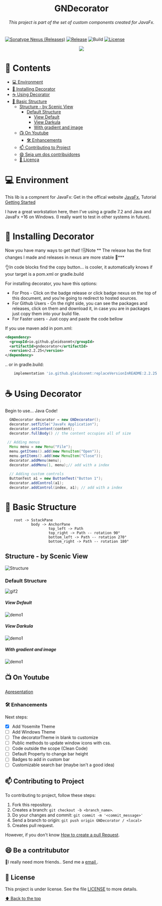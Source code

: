<h1 align="center">GNDecorator</h1>
<h6 align="center"> This project is part of the set of custom components created for JavaFx. </h6>
<h1></h1>

[![Sonatype Nexus (Releases)](https://img.shields.io/nexus/r/io.github.gleidsonmt/gndecorator?server=https%3A%2F%2Fs01.oss.sonatype.org&style=for-the-badge)](https://central.sonatype.dev/artifact/io.github.gleidsonmt/gndecorator/2.1.25)
[![Release](https://img.shields.io/badge/Release-v2.2.25-green.svg?style=for-the-badge)](https://github.com/gleidsonmt/GNDecorator/releases/tag/2.1.25)
![Build](https://img.shields.io/badge/Build-2.2.31+128-gold.svg?style=for-the-badge)
[![License](https://img.shields.io/github/license/Gleidson28/GNDecorator.svg?style=for-the-badge)](https://github.com/gleidsonmt/GNDecorator/blob/master/LICENSE)

<p align="center">
  <img src="./src/main/resources/logo/logo_flier.png"  />
</p>

# 📑 Contents

<!-- TOC -->
* [💻 Environment](#-environment)
* [🚀 Installing Decorator](#-installing-decorator)
* [☕ Using Decorator](#-using-decorator)
* [🧬  Basic Structure](#-basic-structure)
  * [Structure - by Scenic View](#structure---by-scenic-view)
    * [Default Structure](#default-structure)
      * [View Default](#view-default)
      * [View Darkula](#view-darkula)
      * [With gradient and image](#with-gradient-and-image)
  * [📺 On Youtube](#-on-youtube)
    * [🛠 Enhancements](#-enhancements)
  * [📫 Contributing to Project](#-contributing-to-project)
  * [😄 Seja um dos contribuidores<br>](#-seja-um-dos-contribuidores-br)
  * [📝 Licença](#-licena)
<!-- TOC -->

# 💻 Environment


This lib is a compnent for JavaFx:   Get in the offical website [JavaFx](https://openjfx.io/), Tutorial [Getting Started](https://openjfx.io/openjfx-docs/)

I have a great workstation here, then I've using a gradle 7.2 and Java and JavaFx +16 on Windows. (I really want to test in other systems in future).


# 🚀 Installing Decorator

Now you have many ways to get that!
!🗒️Note ** The release has the first changes I made and releases in nexus are more stable 🥸***

👌In code blocks find the copy button... is cooler, it automatically knows if your target is a pom.xml or gradle.build

For installing decorator, you have this options:

* For Pros - Click on the badge release or click badge nexus on the top of this document, and you're going to redirect to hosted sources.
* For Github Users - On the right side, you can see the packages and releases, click on them and download it, in case you are in packages just copy them into your build file.
* For Faster users - Just copy and paste the code bellow

If you use maven add in pom.xml:
```xml
<dependency>
  <groupId>io.github.gleidsonmt</groupId>
  <artifactId>gndecorator</artifactId>
  <version>2.2.25</version>
</dependency>
```

.. or in gradle.build:
```groovy
    implementation 'io.github.gleidsonmt:replaceVersionInREADME:2.2.25'
```

# ☕ Using Decorator

Begin to use... Java Code!

```java
  GNDecorator decorator = new GNDecorator();
  decorator.setTitle("JavaFx Application");
  decorator.setContent(content);
  decorator.fullBody() // the content occupies all of size
    
 // Adding menus 
  Menu menu = new Menu("File");
  menu.getItems().add(new MenuItem("Open"));
  menu.getItems().add(new MenuItem("Close"));
  decorator.addMenu(menu);
  decorator.addMenu(1, menu);// add with a index
        
  // Adding custom controls
  ButtonTest a1 = new ButtonTest("Button 1");
  decorator.addControl(a1);
  decorator.addControl(index, a1); // add with a index
  ```


# 🧬  Basic Structure

        root -> SstackPane
                body -> AnchorPane
                        top_left -> Path
                        top_right -> Path -- rotation 90°
                        bottom_left -> Path -- rotation 270°
                        bottom_right -> Path -- rotation 180°


## Structure - by Scenic View
![Structure](src/main/resources/screens/primarySctructure.png)

### Default Structure
![gif2](src/main/resources/screens/explanation.jpg)


##### View Default
![demo1](src/main/resources/screens/default.png)
##### View Darkula
![demo1](src/main/resources/screens/dark.png)
##### With gradient and image
![demo1](src/main/resources/screens/mac.png)

## 📺 On Youtube
[Apresentation](https://youtu.be/hZsYU7UbWmU)

### 🛠 Enhancements

Next steps:

- [x] Add Yosemite Theme
- [ ] Add Windows Theme
- [ ] The decoratorTheme in blank to customize
- [ ] Public methods to update window icons with css.
- [ ] Code outside the scope (Clean Code)
- [ ] Default Property to change bar height
- [ ] Badges to add in custom bar
- [ ] Customizable search bar (maybe isn't a good idea)

## 📫 Contributing to Project
<!---Se o seu README for longo ou se você tiver algum processo ou etapas específicas que deseja que os contribuidores sigam, considere a criação de um arquivo CONTRIBUTING.md separado--->
To contributing to project, follow these steps:

1. Fork this repository.
2. Creates a branch: `git checkout -b <branch_name>`.
3. Do your changes and commit: `git commit -m '<commit_message>'`
4. Send a branch to origin: `git push origin GNDecorator / <local>`
5. Creates pull request.

However, if you don't know [How to create a pull Request](https://help.github.com/en/github/collaborating-with-issues-and-pull-requests/creating-a-pull-request).

## 😄 Be a contritubutor<br>

🤖I really need more friends.. Send me a  <a href='mailto:gleidisonmt@gmail.com?subject=Hi, I see you need my help!.. I am here.'> email <a/>.

## 📝 License

This project is under license. See the file [LICENSE](LICENSE.md) to more details.

[⬆ Back to the top](#GNDecorator)<br>
